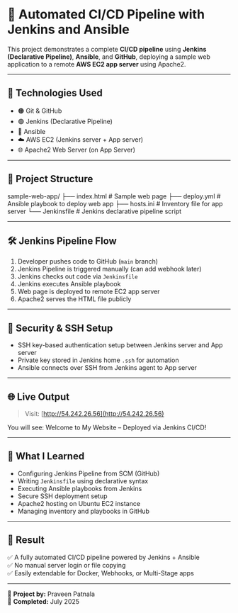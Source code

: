 # 🚀 Automated CI/CD Pipeline with Jenkins and Ansible

This project demonstrates a complete **CI/CD pipeline** using **Jenkins (Declarative Pipeline)**, **Ansible**, and **GitHub**, deploying a sample web application to a remote **AWS EC2 app server** using Apache2.

---

## 🔧 Technologies Used

- 🟠 Git & GitHub
- 🟢 Jenkins (Declarative Pipeline)
- 🔵 Ansible
- ☁️ AWS EC2 (Jenkins server + App server)
- 🌐 Apache2 Web Server (on App Server)

---

## 📁 Project Structure

sample-web-app/
├── index.html # Sample web page
├── deploy.yml # Ansible playbook to deploy web app
├── hosts.ini # Inventory file for app server
└── Jenkinsfile # Jenkins declarative pipeline script


---

## 🛠️ Jenkins Pipeline Flow

1. Developer pushes code to GitHub (`main` branch)
2. Jenkins Pipeline is triggered manually (can add webhook later)
3. Jenkins checks out code via `Jenkinsfile`
4. Jenkins executes Ansible playbook
5. Web page is deployed to remote EC2 app server
6. Apache2 serves the HTML file publicly

---

## 🔐 Security & SSH Setup

- SSH key-based authentication setup between Jenkins server and App server
- Private key stored in Jenkins home `.ssh` for automation
- Ansible connects over SSH from Jenkins agent to App server

---

## 🌐 Live Output

> Visit: [http://54.242.26.56](http://54.242.26.56)

You will see:
Welcome to My Website – Deployed via Jenkins CI/CD!


---

## 🧠 What I Learned

- Configuring Jenkins Pipeline from SCM (GitHub)
- Writing `Jenkinsfile` using declarative syntax
- Executing Ansible playbooks from Jenkins
- Secure SSH deployment setup
- Apache2 hosting on Ubuntu EC2 instance
- Managing inventory and playbooks in GitHub

---

## 🏁 Result

✅ A fully automated CI/CD pipeline powered by Jenkins + Ansible  
✅ No manual server login or file copying  
✅ Easily extendable for Docker, Webhooks, or Multi-Stage apps

---

📘 **Project by:** Praveen Patnala  
📆 **Completed:** July 2025  

